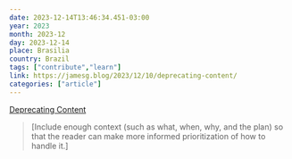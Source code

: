 ```yaml
---
date: 2023-12-14T13:46:34.451-03:00
year: 2023
month: 2023-12
day: 2023-12-14
place: Brasilia
country: Brazil
tags: ["contribute","learn"]
link: https://jamesg.blog/2023/12/10/deprecating-content/
categories: ["article"]
---
```

[Deprecating Content](https://jamesg.blog/2023/12/10/deprecating-content/)

> [Include enough context (such as what, when, why, and the plan) so that the reader can make more informed prioritization of how to handle it.]
